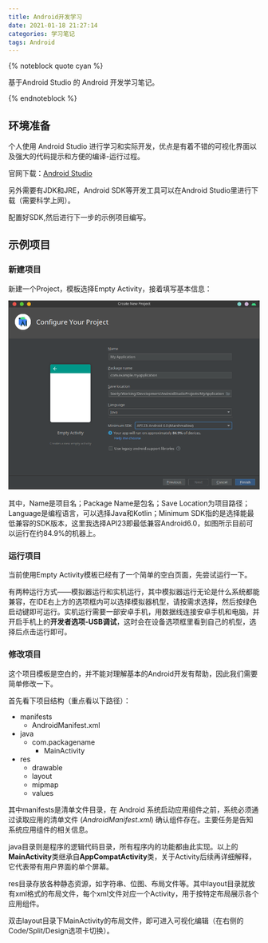 ```yaml
---
title: Android开发学习
date: 2021-01-18 21:27:14
categories: 学习笔记
tags: Android
---
```


{% noteblock quote cyan %}

基于Android Studio 的 Android 开发学习笔记。

{% endnoteblock %}

<!-- more -->

## 环境准备

个人使用 Android Studio 进行学习和实际开发，优点是有着不错的可视化界面以及强大的代码提示和方便的编译-运行过程。

官网下载：[Android Studio](https://developer.android.com/studio)

另外需要有JDK和JRE，Android SDK等开发工具可以在Android Studio里进行下载（需要科学上网）。

配置好SDK,然后进行下一步的示例项目编写。

## 示例项目

### 新建项目

新建一个Project，模板选择Empty Activity，接着填写基本信息：

![Create New Project](Android%E5%BC%80%E5%8F%91%E5%AD%A6%E4%B9%A0/image-20210118215350109.png)

其中，Name是项目名；Package Name是包名；Save Location为项目路径；Language是编程语言，可以选择Java和Kotlin；Minimum SDK指的是选择能最低兼容的SDK版本，这里我选择API23即最低兼容Android6.0，如图所示目前可以运行在约84.9%的机器上。

### 运行项目

当前使用Empty Activity模板已经有了一个简单的空白页面，先尝试运行一下。

有两种运行方式——模拟器运行和实机运行，其中模拟器运行无论是什么系统都能兼容，在IDE右上方的选项框内可以选择模拟器机型，请按需求选择，然后按绿色启动键即可运行。实机运行需要一部安卓手机，用数据线连接安卓手机和电脑，并开启手机上的**开发者选项-USB调试**，这时会在设备选项框里看到自己的机型，选择后点击运行即可。

### 修改项目

这个项目模板是空白的，并不能对理解基本的Android开发有帮助，因此我们需要简单修改一下。

首先看下项目结构（重点看以下路径）：

- manifests
	- AndroidManifest.xml
- java
	- com.packagename
		- MainActivity
- res
	- drawable
	- layout
	- mipmap
	- values

其中manifests是清单文件目录，在 Android 系统启动应用组件之前，系统必须通过读取应用的清单文件 (*AndroidManifest.xml*) 确认组件存在。主要任务是告知系统应用组件的相关信息。

java目录则是程序的逻辑代码目录，所有程序内的功能都由此实现。以上的**MainActivity**类继承自**AppCompatActivity**类，关于Activity后续再详细解释，它代表带有用户界面的单个屏幕。

res目录存放各种静态资源，如字符串、位图、布局文件等。其中layout目录就放有xml格式的布局文件，每个xml文件对应一个Activity，用于按特定布局展示各个应用组件。

双击layout目录下MainActivity的布局文件，即可进入可视化编辑（在右侧的Code/Split/Design选项卡切换）。



